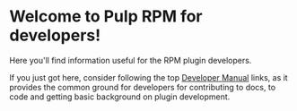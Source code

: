 # Welcome to Pulp RPM for developers!

Here you'll find information useful for the RPM plugin developers.

If you just got here, consider following the top [Developer Manual](site:pulp-docs/docs/sections/dev/) links, as it provides the common ground for developers for contributing to docs, to code and getting basic background on plugin development.

